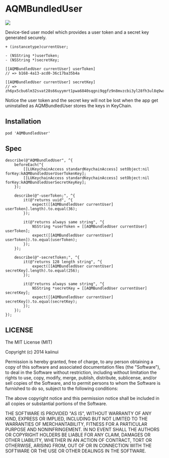 AQMBundledUser
==============

![](http://img.shields.io/cocoapods/v/AQMBundledUser.svg?style=flat)

Device-tied user model which provides a user token and a secret key generated securely.

```objc
+ (instancetype)currentUser;

- (NSString *)userToken;
- (NSString *)secretKey;
```

```objc
[[AQMBundledUser currentUser] userToken]
// => b168-4a13-acd0-36c17ba35b4a
```

```objc
[[AQMBundledUser currentUser] secretKey]
// => zh6px5cbu6lm32svat28s66uyymrt1pwa6840sqgni9qgfz9n8mvzcbi3yl28fh3ul8q9wxuwxx092do2ot2u92tuoz5wp4ikkg17jzd745qow4vypav32njdwppoxieqxfkc3f1sgp9ms4x27o376abp9rm7sua8239nugg7ezmzgcucb7ke95qj6iq23htri9b5mynn66uerqywq8y2iysosbnzpqkly90tyvy9bbrp5369tg24alfmqfav6ti
```

Notice the user token and the secret key will not be lost when the app get uninstalled as AQMBundledUser stores the keys in KeyChain.

Installation
---

`pod 'AQMBundledUser'`

Spec
---

```objc
describe(@"AQMBundledUser", ^{
    beforeEach(^{
        [[LUKeychainAccess standardKeychainAccess] setObject:nil forKey:kAQMBundledUserUserTokenKey];
        [[LUKeychainAccess standardKeychainAccess] setObject:nil forKey:kAQMBundledUserSecretKeyKey];
    });
    
    describe(@"-userToken;", ^{
        it(@"returns uuid", ^{
            expect([[AQMBundledUser currentUser] userToken].length).to.equal(36);
        });
        
        it(@"returns always same string", ^{
            NSString *userToken = [[AQMBundledUser currentUser] userToken];
            expect([[AQMBundledUser currentUser] userToken]).to.equal(userToken);
        });
    });
    
    describe(@"-secretToken;", ^{
        it(@"returns 128 length string", ^{
            expect([[AQMBundledUser currentUser] secretKey].length).to.equal(256);
        });
        
        it(@"returns always same string", ^{
            NSString *secretKey = [[AQMBundledUser currentUser] secretKey];
            expect([[AQMBundledUser currentUser] secretKey]).to.equal(secretKey);
        });
    });
});
```

LICENSE
---

The MIT License (MIT)

Copyright (c) 2014 kaiinui

Permission is hereby granted, free of charge, to any person obtaining a copy
of this software and associated documentation files (the "Software"), to deal
in the Software without restriction, including without limitation the rights
to use, copy, modify, merge, publish, distribute, sublicense, and/or sell
copies of the Software, and to permit persons to whom the Software is
furnished to do so, subject to the following conditions:

The above copyright notice and this permission notice shall be included in all
copies or substantial portions of the Software.

THE SOFTWARE IS PROVIDED "AS IS", WITHOUT WARRANTY OF ANY KIND, EXPRESS OR
IMPLIED, INCLUDING BUT NOT LIMITED TO THE WARRANTIES OF MERCHANTABILITY,
FITNESS FOR A PARTICULAR PURPOSE AND NONINFRINGEMENT. IN NO EVENT SHALL THE
AUTHORS OR COPYRIGHT HOLDERS BE LIABLE FOR ANY CLAIM, DAMAGES OR OTHER
LIABILITY, WHETHER IN AN ACTION OF CONTRACT, TORT OR OTHERWISE, ARISING FROM,
OUT OF OR IN CONNECTION WITH THE SOFTWARE OR THE USE OR OTHER DEALINGS IN THE
SOFTWARE.
